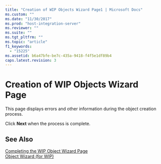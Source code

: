 ```yaml
---
title: "Creation of WIP Objects Wizard Page1 | Microsoft Docs"
ms.custom: ""
ms.date: "11/30/2017"
ms.prod: "host-integration-server"
ms.reviewer: ""
ms.suite: ""
ms.tgt_pltfrm: ""
ms.topic: "article"
f1_keywords: 
  - "15225"
ms.assetid: b6a47bfe-be7c-435a-9418-f4f5e1df89b4
caps.latest.revision: 3
---
```

# Creation of WIP Objects Wizard Page
This page displays errors and other information during the object creation process.  
  
 Click **Next** when the process is complete.  
  
## See Also  
 [Completing the WIP Object Wizard Page](../core/completing-the-wip-object-wizard-page2.md)   
 [Object Wizard (for WIP)](../core/object-wizard-for-wip-1.md)